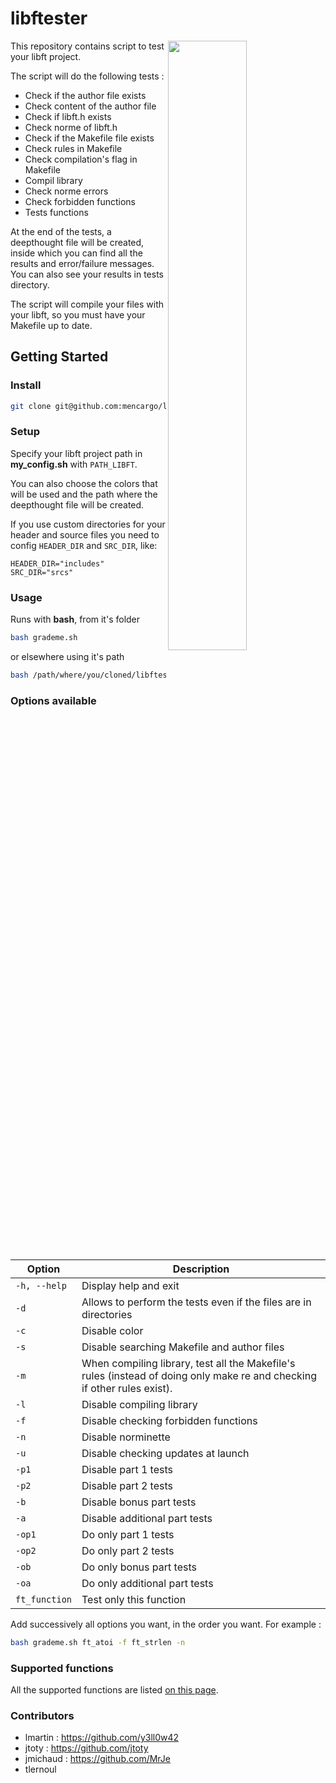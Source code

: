 # libftester
<img align="right" src="./srcs/img_readme.png" width="50%"/>
This repository contains script to test your libft project.

The script will do the following tests :

- Check if the author file exists
- Check content of the author file
- Check if libft.h exists
- Check norme of libft.h
- Check if the Makefile file exists
- Check rules in Makefile
- Check compilation's flag in Makefile
- Compil library
- Check norme errors
- Check forbidden functions
- Tests functions

At the end of the tests, a deepthought file will be created, inside which you
can find all the results and error/failure messages. You can also see your
results in tests directory.

The script will compile your files with your libft, so you must have your
Makefile up to date.

## Getting Started

### Install

```bash
git clone git@github.com:mencargo/libftester
```

### Setup

Specify your libft project path in **my_config.sh** with `PATH_LIBFT`.

You can also choose the colors that will be used and the path where the deepthought file will be created.

If you use custom directories for your header and source files you need to config `HEADER_DIR` and `SRC_DIR`, like:
```
HEADER_DIR="includes"
SRC_DIR="srcs"
```

### Usage

Runs with **bash**, from it's folder
```bash
bash grademe.sh
```
or elsewhere using it's path
```bash
bash /path/where/you/cloned/libftester/grademe.sh
```

### Options available
| Option | Description |
| --- | --- |
| `-h, --help` | Display help and exit |
| `-d` | Allows to perform the tests even if the files are in directories |
| `-c` | Disable color |
| `-s` | Disable searching Makefile and author files |
| `-m` | When compiling library, test all the Makefile's rules (instead of doing only make re and checking if other rules exist). |
| `-l` | Disable compiling library |
| `-f` | Disable checking forbidden functions |
| `-n` | Disable norminette |
| `-u` | Disable checking updates at launch |
| `-p1` | Disable part 1 tests |
| `-p2` | Disable part 2 tests |
| `-b`| Disable bonus part tests |
| `-a` | Disable additional part tests |
| `-op1`| Do only part 1 tests |
| `-op2`| Do only part 2 tests |
| `-ob` | Do only bonus part tests |
| `-oa` | Do only additional part tests |
| `ft_function` | Test only this function |

Add successively all options you want, in the order you want.
For example :
```bash
bash grademe.sh ft_atoi -f ft_strlen -n
```

### Supported functions
All the supported functions are listed [on this page](https://github.com/mencargo/libftester/blob/master/supported_functions.md).

### Contributors
- lmartin : https://github.com/y3ll0w42
- jtoty : https://github.com/jtoty
- jmichaud : https://github.com/MrJe
- tlernoul
